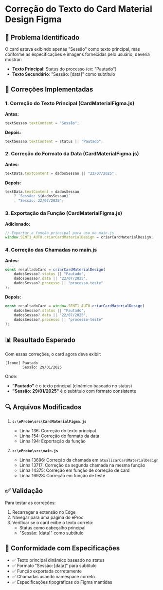 # Correção do Texto do Card Material Design Figma

## 📝 Problema Identificado

O card estava exibindo apenas "Sessão" como texto principal, mas conforme as especificações e imagens fornecidas pelo usuário, deveria mostrar:

-   **Texto Principal**: Status do processo (ex: "Pautado")
-   **Texto Secundário**: "Sessão: [data]" como subtítulo

## 🔧 Correções Implementadas

### 1. Correção do Texto Principal (CardMaterialFigma.js)

**Antes:**

```javascript
textSessao.textContent = "Sessão";
```

**Depois:**

```javascript
textSessao.textContent = status || "Pautado";
```

### 2. Correção do Formato da Data (CardMaterialFigma.js)

**Antes:**

```javascript
textData.textContent = dadosSessao || "22/07/2025";
```

**Depois:**

```javascript
textData.textContent = dadosSessao
    ? `Sessão: ${dadosSessao}`
    : "Sessão: 22/07/2025";
```

### 3. Exportação da Função (CardMaterialFigma.js)

**Adicionado:**

```javascript
// Exportar a função principal para uso no main.js
window.SENT1_AUTO.criarCardMaterialDesign = criarCardMaterialDesign;
```

### 4. Correção das Chamadas no main.js

**Antes:**

```javascript
const resultadoCard = criarCardMaterialDesign(
    dadosSessao?.status || "Pautado",
    dadosSessao?.data || "22/07/2025",
    dadosSessao?.processo || "processo-teste"
);
```

**Depois:**

```javascript
const resultadoCard = window.SENT1_AUTO.criarCardMaterialDesign(
    dadosSessao?.status || "Pautado",
    dadosSessao?.data || "22/07/2025",
    dadosSessao?.processo || "processo-teste"
);
```

## 📊 Resultado Esperado

Com essas correções, o card agora deve exibir:

```
[Ícone] Pautado
        Sessão: 29/01/2025
```

Onde:

-   **"Pautado"** é o texto principal (dinâmico baseado no status)
-   **"Sessão: 29/01/2025"** é o subtítulo com formato consistente

## 🔍 Arquivos Modificados

1. **`c:\eProbe\src\CardMaterialFigma.js`**

    - Linha 136: Correção do texto principal
    - Linha 154: Correção do formato da data
    - Linha 194: Exportação da função

2. **`c:\eProbe\src\main.js`**
    - Linha 13696: Correção da chamada em `atualizarCardMaterialDesign`
    - Linha 13717: Correção da segunda chamada na mesma função
    - Linha 14375: Correção em função de correção de card
    - Linha 16928: Correção em função de teste

## ✅ Validação

Para testar as correções:

1. Recarregar a extensão no Edge
2. Navegar para uma página do eProc
3. Verificar se o card exibe o texto correto:
    - Status como cabeçalho principal
    - "Sessão: [data]" como subtítulo

## 🎯 Conformidade com Especificações

-   ✅ Texto principal dinâmico baseado no status
-   ✅ Formato "Sessão: [data]" para subtítulo
-   ✅ Função exportada corretamente
-   ✅ Chamadas usando namespace correto
-   ✅ Especificações tipográficas do Figma mantidas
